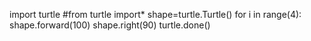 import turtle
#from turtle import*
shape=turtle.Turtle()
for i in range(4):
    shape.forward(100)
    shape.right(90)
turtle.done()

